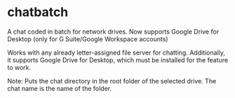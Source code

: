 # chatbatch

A chat coded in batch for network drives. Now supports Google Drive for Desktop (only for G Suite/Google Workspace accounts)

Works with any already letter-assigned file server for chatting. Additionally, it supports Google Drive for Desktop, which must be installed for the feature to work.

Note: Puts the chat directory in the root folder of the selected drive. The chat name is the name of the folder.
